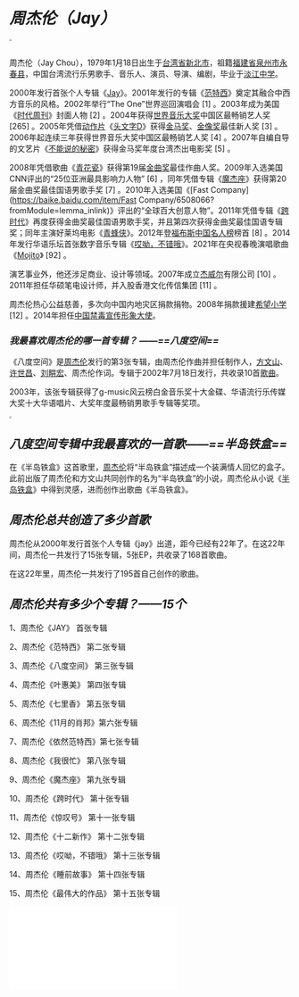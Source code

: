 # *周杰伦（Jay）*

<img src="E:\桌面2.0\src=http___inews.gtimg.com_newsapp_bt_0_12333878881_1000.jpg&refer=http___inews.gtimg.webp" style="zoom:25%;" />

![]()

周杰伦（Jay Chou），1979年1月18日出生于[台湾省](https://baike.baidu.com/item/台湾省/761219?fromModule=lemma_inlink)[新北市](https://baike.baidu.com/item/新北市/4737169?fromModule=lemma_inlink)，祖籍[福建省](https://baike.baidu.com/item/福建省/122534?fromModule=lemma_inlink)[泉州市](https://baike.baidu.com/item/泉州市/607673?fromModule=lemma_inlink)[永春县](https://baike.baidu.com/item/永春县/5114685?fromModule=lemma_inlink)，中国台湾流行乐男歌手、音乐人、演员、导演、编剧，毕业于[淡江中学](https://baike.baidu.com/item/淡江中学/5340877?fromModule=lemma_inlink)。

2000年发行首张个人专辑《[Jay](https://baike.baidu.com/item/Jay/5291?fromModule=lemma_inlink)》。2001年发行的专辑《[范特西](https://baike.baidu.com/item/范特西/22666?fromModule=lemma_inlink)》奠定其融合中西方音乐的风格。2002年举行“The One”世界巡回演唱会 [1] 。2003年成为美国《[时代周刊](https://baike.baidu.com/item/时代周刊/6643818?fromModule=lemma_inlink)》封面人物 [2] 。2004年获得[世界音乐大奖](https://baike.baidu.com/item/世界音乐大奖/6690633?fromModule=lemma_inlink)中国区最畅销艺人奖 [265] 。2005年凭借[动作片](https://baike.baidu.com/item/动作片/739153?fromModule=lemma_inlink)《[头文字D](https://baike.baidu.com/item/头文字D/2711022?fromModule=lemma_inlink)》获得[金马奖](https://baike.baidu.com/item/金马奖/246320?fromModule=lemma_inlink)、[金像奖](https://baike.baidu.com/item/金像奖/481551?fromModule=lemma_inlink)最佳新人奖 [3] 。2006年起连续三年获得世界音乐大奖中国区最畅销艺人奖 [4] 。2007年自编自导的文艺片《[不能说的秘密](https://baike.baidu.com/item/不能说的秘密/39267?fromModule=lemma_inlink)》获得金马奖年度台湾杰出电影奖 [5] 。

2008年凭借歌曲《[青花瓷](https://baike.baidu.com/item/青花瓷/9864403?fromModule=lemma_inlink)》获得第19届[金曲奖](https://baike.baidu.com/item/金曲奖/5178174?fromModule=lemma_inlink)最佳作曲人奖。2009年入选美国CNN评出的“25位亚洲最具影响力人物” [6] ，同年凭借专辑《[魔杰座](https://baike.baidu.com/item/魔杰座/49875?fromModule=lemma_inlink)》获得第20届金曲奖最佳国语男歌手奖 [7] 。2010年入选美国《[Fast Company](https://baike.baidu.com/item/Fast Company/6508066?fromModule=lemma_inlink)》评出的“全球百大创意人物”。2011年凭借专辑《[跨时代](https://baike.baidu.com/item/跨时代/516122?fromModule=lemma_inlink)》再度获得金曲奖最佳国语男歌手奖，并且第四次获得金曲奖最佳国语专辑奖；同年主演好莱坞电影《[青蜂侠](https://baike.baidu.com/item/青蜂侠/7618833?fromModule=lemma_inlink)》。2012年登[福布斯中国名人榜](https://baike.baidu.com/item/福布斯中国名人榜/2125?fromModule=lemma_inlink)榜首 [8] 。2014年发行华语乐坛首张数字音乐专辑《[哎呦，不错哦](https://baike.baidu.com/item/哎呦，不错哦/9851748?fromModule=lemma_inlink)》。2021年在央视春晚演唱歌曲《[Mojito](https://baike.baidu.com/item/Mojito/50474451?fromModule=lemma_inlink)》 [92] 。

演艺事业外，他还涉足商业、设计等领域。2007年成立[杰威尔](https://baike.baidu.com/item/杰威尔/4388361?fromModule=lemma_inlink)有限公司 [10] 。2011年担任华硕笔电设计师，并入股香港文化传信集团 [11] 。

周杰伦热心公益慈善，多次向中国内地灾区捐款捐物。2008年捐款援建[希望小学](https://baike.baidu.com/item/希望小学/8566605?fromModule=lemma_inlink) [12] 。2014年担任[中国禁毒宣传形象大使](https://baike.baidu.com/item/中国禁毒宣传形象大使/14580340?fromModule=lemma_inlink)。

### *我最喜欢周杰伦的哪一首专辑？  ——==八度空间==*

《八度空间》是[周杰伦](https://baike.baidu.com/item/周杰伦/129156?fromModule=lemma_inlink)发行的第3张专辑，由周杰伦作曲并担任制作人，[方文山](https://baike.baidu.com/item/方文山/135622?fromModule=lemma_inlink)、[许世昌](https://baike.baidu.com/item/许世昌/6760769?fromModule=lemma_inlink)、[刘畊宏](https://baike.baidu.com/item/刘畊宏/468337?fromModule=lemma_inlink)、周杰伦作词。专辑于2002年7月18日发行，共收录10首[歌曲](https://baike.baidu.com/item/歌曲/209162?fromModule=lemma_inlink)。

2003年，该张专辑获得了g-music风云榜白金音乐奖十大金碟、华语流行乐传媒大奖十大华语唱片、大奖年度最畅销男歌手专辑等奖项。

<img src="E:\桌面2.0\d6ca7bcb0a46f21f7ecd1e5ff9246b600d33aec5.jpg" style="zoom: 25%;" />

## *八度空间专辑中我最喜欢的一首歌——==半岛铁盒==*

[](https://www.bilibili.com/video/BV1FZ4y1C7r8?t=2.5)

在《半岛铁盒》这首歌里，[周杰伦](https://baike.baidu.com/item/周杰伦/129156?fromModule=lemma_inlink)将“半岛铁盒”描述成一个装满情人回忆的盒子。此前出版了周杰伦和方文山共同创作的名为“半岛铁盒”的小说，周杰伦从小说《[半岛铁盒](https://baike.baidu.com/item/半岛铁盒/17699254?fromModule=lemma_inlink)》中得到灵感，进而创作出歌曲《半岛铁盒》。

## *周杰伦总共创造了多少首歌*

周杰伦从2000年发行首张个人专辑《jay》出道，距今已经有22年了。在这22年间，周杰伦一共发行了15张专辑，5张EP，共收录了168首歌曲。

在这22年里，周杰伦一共发行了195首自己创作的歌曲。

## *周杰伦共有多少个专辑？——15个*

1、周杰伦《JAY》 首张专辑

2、周杰伦《范特西》 第二张专辑

3、周杰伦《八度空间》 第三张专辑

4、周杰伦《叶惠美》 第四张专辑

5、周杰伦《七里香》 第五张专辑

6、周杰伦《11月的肖邦》第六张专辑

7、周杰伦《依然范特西》第七张专辑

8、周杰伦《我很忙》 第八张专辑

9、周杰伦《魔杰座》 第九张专辑

10、周杰伦《跨时代》 第十张专辑

11、周杰伦《惊叹号》 第十一张专辑

12、周杰伦《十二新作》 第十二张专辑

13、周杰伦《哎呦，不错哦》 第十三张专辑  

14、周杰伦《睡前故事》 第十四张专辑

15、周杰伦《最伟大的作品》 第十五张专辑

<iframe src="//player.bilibili.com/player.html?aid=15104795&bvid=BV1bx41137Bz&cid=24594370&page=1" scrolling="no" border="0" frameborder="no" framespacing="0" allowfullscreen="true"> </iframe>